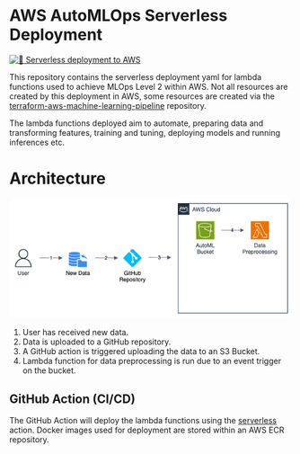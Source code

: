# AWS AutoMLOps Serverless Deployment

[![🧩 Serverless deployment to AWS](https://github.com/kwame-mintah/aws-automlops-serverless-deployment/actions/workflows/serverless-deploy.yml/badge.svg)](https://github.com/kwame-mintah/aws-automlops-serverless-deployment/actions/workflows/serverless-deploy.yml)

This repository contains the serverless deployment yaml for lambda functions used to achieve MLOps Level 2 within AWS. Not all resources
are created by this deployment in AWS, some resources are created via the [terraform-aws-machine-learning-pipeline](https://github.com/kwame-mintah/terraform-aws-machine-learning-pipeline) repository.

The lambda functions deployed aim to automate, preparing data and transforming features, training and tuning, deploying models and running inferences etc.

# Architecture

![](/docs/drawio/aws-automlops-deployment.png)

1. User has received new data.
2. Data is uploaded to a GitHub repository.
3. A GitHub action is triggered uploading the data to an S3 Bucket.
4. Lambda function for data preprocessing is run due to an event trigger on the bucket.

## GitHub Action (CI/CD)

The GitHub Action will deploy the lambda functions using the [serverless](https://github.com/serverless/github-action) action. Docker images used for deployment are stored
within an AWS ECR repository.

